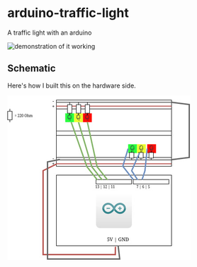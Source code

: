 # arduino-traffic-light
A traffic light with an arduino

![demonstration of it working](.github/assets/demo.gif)

## Schematic

Here's how I built this on the hardware side.

![](.github/assets/schematic.jpg)